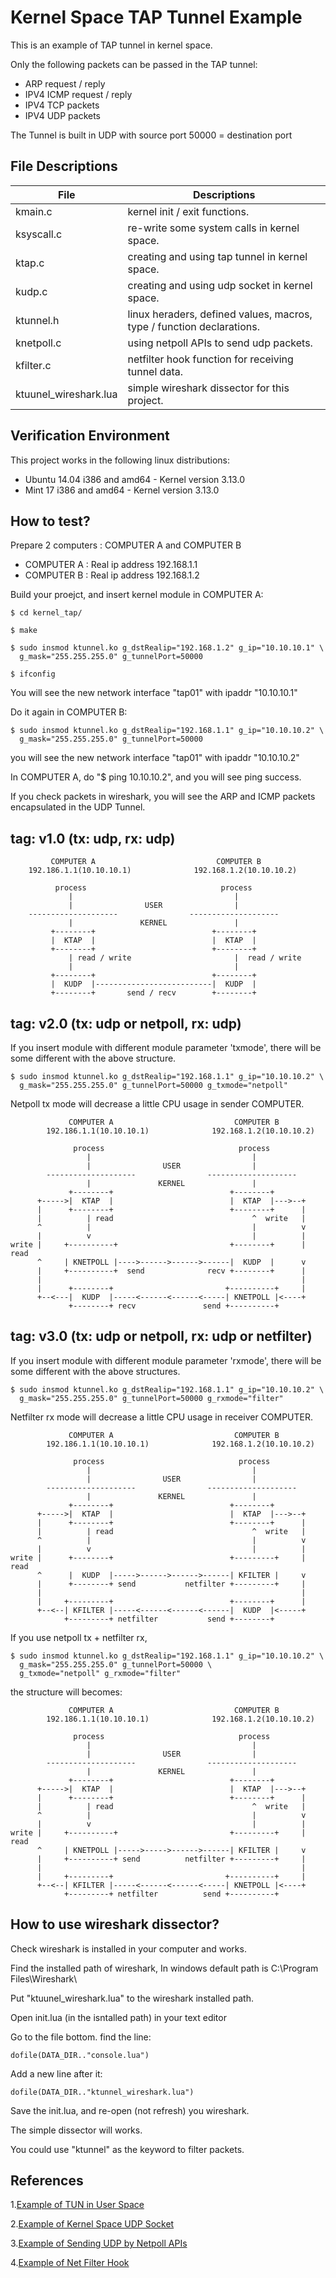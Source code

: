 Kernel Space TAP Tunnel Example
===============================

This is an example of TAP tunnel in kernel space.

Only the following packets can be passed in the TAP tunnel:

* ARP request / reply
* IPV4 ICMP request / reply
* IPV4 TCP packets
* IPV4 UDP packets

The Tunnel is built in UDP with source port 50000 = destination port



File Descriptions
-----------------

| File        | Descriptions                                             |
|-------------|----------------------------------------------------------|
| kmain.c     | kernel init / exit functions.                            |
| ksyscall.c  | re-write some system calls in kernel space.              |
| ktap.c      | creating and using tap tunnel in kernel space.           |
| kudp.c      | creating and using udp socket in kernel space.           |
| ktunnel.h   | linux heraders, defined values, macros, type / function declarations. |
| knetpoll.c  | using netpoll APIs to send udp packets.                  |
| kfilter.c   | netfilter hook function for receiving tunnel data.       |
| ktuunel_wireshark.lua | simple wireshark dissector for this project.   |



Verification Environment
------------------------

This project works in the following linux distributions:

* Ubuntu 14.04 i386 and amd64 - Kernel version 3.13.0
* Mint 17 i386 and amd64      - Kernel version 3.13.0



How to test?
------------

Prepare 2 computers : COMPUTER A and COMPUTER B

* COMPUTER A : Real ip address 192.168.1.1
* COMPUTER B : Real ip address 192.168.1.2

Build your proejct, and insert kernel module in COMPUTER A:

    $ cd kernel_tap/

    $ make

    $ sudo insmod ktunnel.ko g_dstRealip="192.168.1.2" g_ip="10.10.10.1" \
      g_mask="255.255.255.0" g_tunnelPort=50000

    $ ifconfig

You will see the new network interface "tap01" with ipaddr "10.10.10.1"

Do it again in COMPUTER B:

    $ sudo insmod ktunnel.ko g_dstRealip="192.168.1.1" g_ip="10.10.10.2" \
      g_mask="255.255.255.0" g_tunnelPort=50000

you will see the new network interface "tap01" with ipaddr "10.10.10.2"

In COMPUTER A, do "$ ping 10.10.10.2", and you will see ping success.

If you check packets in wireshark, you will see the ARP and ICMP packets encapsulated in the UDP Tunnel.




tag: v1.0 (tx: udp, rx: udp)
----------------------------

             COMPUTER A                           COMPUTER B
        192.186.1.1(10.10.10.1)              192.168.1.2(10.10.10.2)

              process                              process
                 |                                    |
                 |                USER                |
        --------------------                --------------------
                 |               KERNEL               |
             +--------+                          +--------+
             |  KTAP  |                          |  KTAP  |
             +--------+                          +--------+
                 | read / write                       |  read / write
                 |                                    |
             +--------+                          +--------+
             |  KUDP  |--------------------------|  KUDP  |
             +--------+       send / recv        +--------+




tag: v2.0  (tx: udp or netpoll, rx: udp)
----------------------------------------

If you insert module with different module parameter 'txmode', there will be some different with the above structure.

    $ sudo insmod ktunnel.ko g_dstRealip="192.168.1.1" g_ip="10.10.10.2" \
      g_mask="255.255.255.0" g_tunnelPort=50000 g_txmode="netpoll"

Netpoll tx mode will decrease a little CPU usage in sender COMPUTER.

                 COMPUTER A                           COMPUTER B
            192.186.1.1(10.10.10.1)              192.168.1.2(10.10.10.2)

                  process                              process
                     |                                    |
                     |                USER                |
            --------------------                --------------------
                     |               KERNEL               |
                 +--------+                          +--------+
          +----->|  KTAP  |                          |  KTAP  |--->--+
          |      +--------+                          +--------+      |
          |          | read                               ^  write   |
          ^          |                                    |          v
          |          v                                    |          |
    write |     +----------+                         +--------+      | read
          ^     | KNETPOLL |---->------>------>------|  KUDP  |      v
          |     +----------+  send              recv +--------+      |
          |                                                          |
          |      +--------+                         +----------+     |
          +--<---|  KUDP  |-----<------<------<-----| KNETPOLL |<----+
                 +--------+ recv               send +----------+





tag: v3.0 (tx: udp or netpoll, rx: udp or netfilter)
----------------------------------------------------

If you insert module with different module parameter 'rxmode', there will be some different with the above structures.

    $ sudo insmod ktunnel.ko g_dstRealip="192.168.1.1" g_ip="10.10.10.2" \
      g_mask="255.255.255.0" g_tunnelPort=50000 g_rxmode="filter"

Netfilter rx mode will decrease a little CPU usage in receiver COMPUTER.

                 COMPUTER A                           COMPUTER B
            192.186.1.1(10.10.10.1)              192.168.1.2(10.10.10.2)

                  process                              process
                     |                                    |
                     |                USER                |
            --------------------                --------------------
                     |               KERNEL               |
                 +--------+                          +--------+
          +----->|  KTAP  |                          |  KTAP  |--->--+
          |      +--------+                          +--------+      |
          |          | read                               ^  write   |
          ^          |                                    |          v
          |          v                                    |          |
    write |      +--------+                          +---------+     | read
          ^      |  KUDP  |----->------>------>------| KFILTER |     v
          |      +--------+ send           netfilter +---------+     |
          |                                                          |
          |     +---------+                          +--------+      |
          +--<--| KFILTER |-----<------<------<------|  KUDP  |<-----+
                +---------+ netfilter           send +--------+



If you use netpoll tx + netfilter rx,

    $ sudo insmod ktunnel.ko g_dstRealip="192.168.1.1" g_ip="10.10.10.2" \
      g_mask="255.255.255.0" g_tunnelPort=50000 \
      g_txmode="netpoll" g_rxmode="filter"

the structure will becomes:

                 COMPUTER A                           COMPUTER B
            192.186.1.1(10.10.10.1)              192.168.1.2(10.10.10.2)

                  process                              process
                     |                                    |
                     |                USER                |
            --------------------                --------------------
                     |               KERNEL               |
                 +--------+                          +--------+
          +----->|  KTAP  |                          |  KTAP  |--->--+
          |      +--------+                          +--------+      |
          |          | read                               ^  write   |
          ^          |                                    |          v
          |          v                                    |          |
    write |     +----------+                         +---------+     | read
          ^     | KNETPOLL |----->----->------>------| KFILTER |     v
          |     +----------+ send          netfilter +---------+     |
          |                                                          |
          |     +---------+                         +----------+     |
          +--<--| KFILTER |-----<------<------<-----| KNETPOLL |<----+
                +---------+ netfilter          send +----------+





How to use wireshark dissector?
-------------------------------

Check wireshark is installed in your computer and works.

Find the installed path of wireshark, In windows default path is C:\Program Files\Wireshark\

Put "ktuunel_wireshark.lua" to the wireshark installed path.

Open init.lua (in the isntalled path) in your text editor

Go to the file bottom. find the line:

    dofile(DATA_DIR.."console.lua")

Add a new line after it:

    dofile(DATA_DIR.."ktunnel_wireshark.lua")

Save the init.lua, and re-open (not refresh) you wireshark.

The simple dissector will works.

You could use "ktunnel" as the keyword to filter packets.




References
----------

1.[Example of TUN in User Space](http://neokentblog.blogspot.tw/2014/05/linux-virtual-interface-tuntap.html)

2.[Example of Kernel Space UDP Socket](http://kernelnewbies.org/Simple_UDP_Server)

3.[Example of Sending UDP by Netpoll APIs](http://goo.gl/is95GX)

4.[Example of Net Filter Hook](http://neokentblog.blogspot.tw/2014/06/netfilter-hook.html)

